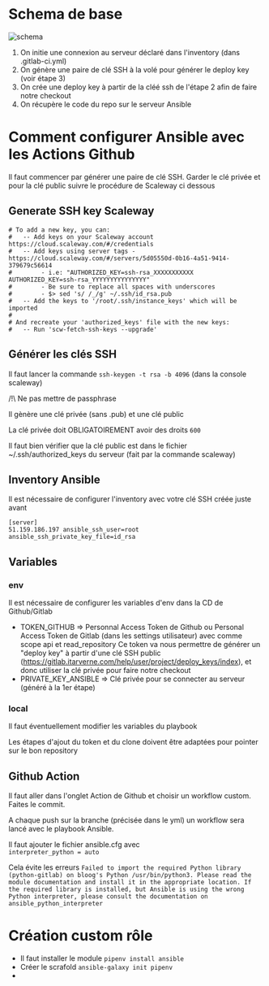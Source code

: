 # Schema de base

![schema](https://user-images.githubusercontent.com/2324694/151509329-36123ca0-9054-4416-9ef8-39d1eabc4133.png)

1. On initie une connexion au serveur déclaré dans l'inventory (dans .gitlab-ci.yml)
2. On génère une paire de clé SSH à la volé pour générer le deploy key (voir étape 3)
3. On crée une deploy key à partir de la cléé ssh de l'étape 2 afin de faire notre checkout
4. On récupère le code du repo sur le serveur Ansible

# Comment configurer Ansible avec les Actions Github

Il faut commencer par générer une paire de clé SSH. Garder le clé privée et pour la clé public suivre le procédure de Scaleway ci dessous

## Generate SSH key Scaleway

```
# To add a new key, you can:
#   -- Add keys on your Scaleway account https://cloud.scaleway.com/#/credentials
#   -- Add keys using server tags - https://cloud.scaleway.com/#/servers/5d05550d-0b16-4a51-9414-379679c56614
#        - i.e: "AUTHORIZED_KEY=ssh-rsa_XXXXXXXXXXX AUTHORIZED_KEY=ssh-rsa_YYYYYYYYYYYYYYY"
#        - Be sure to replace all spaces with underscores
#        - $> sed 's/ /_/g' ~/.ssh/id_rsa.pub
#   -- Add the keys to '/root/.ssh/instance_keys' which will be imported
#
# And recreate your 'authorized_keys' file with the new keys:
#   -- Run 'scw-fetch-ssh-keys --upgrade'
```

## Générer les clés SSH

Il faut lancer la commande `ssh-keygen -t rsa -b 4096` (dans la console scaleway)

/!\ Ne pas mettre de passphrase

Il gènère une clé privée (sans .pub) et une clé public

La clé privée doit OBLIGATOIREMENT avoir des droits `600`

Il faut bien vérifier que la clé public est dans le fichier  ~/.ssh/authorized_keys du serveur (fait par la commande scaleway)

## Inventory Ansible

Il est nécessaire de configurer l'inventory avec votre clé SSH créée juste avant
```
[server]
51.159.186.197 ansible_ssh_user=root ansible_ssh_private_key_file=id_rsa
```

## Variables 

### env

Il est nécessaire de configurer les variables d'env dans la CD de Github/Gitlab

- TOKEN_GITHUB => Personnal Access Token de Github ou Personal Access Token de Gitlab (dans les settings utilisateur) avec comme scope api et read_repository
Ce token va nous permettre de générer un "deploy key" à partir d'une clé SSH public (https://gitlab.itarverne.com/help/user/project/deploy_keys/index), et donc utiliser la clé privée pour faire notre checkout 
- PRIVATE_KEY_ANSIBLE => Clé privée pour se connecter au serveur (généré à la 1er étape)

### local

Il faut éventuellement modifier les variables du playbook

Les étapes d'ajout du token et du clone doivent être adaptées pour pointer sur le bon repository

## Github Action

Il faut aller dans l'onglet Action de Github et choisir un workflow custom. Faites le commit.

A chaque push sur la branche (précisée dans le yml) un workflow sera lancé avec le playbook Ansible.

Il faut ajouter le fichier ansible.cfg avec   
`interpreter_python = auto`

Cela évite les erreurs 
`Failed to import the required Python library (python-gitlab) on bloog's Python /usr/bin/python3. Please read the module documentation and install it in the appropriate location. If the required library is installed, but Ansible is using the wrong Python interpreter, please consult the documentation on ansible_python_interpreter`


# Création custom rôle

- Il faut installer le module `pipenv install ansible`
- Créer le scrafold `ansible-galaxy init pipenv`
- 